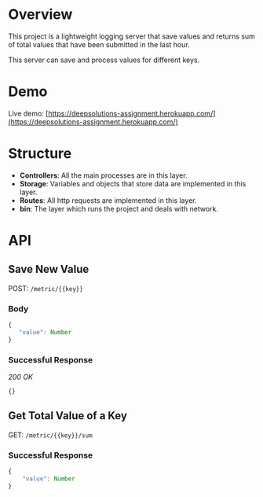 # Overview

This project is a lightweight logging server that save values and returns sum of total values that have been submitted in the last hour.

This server can save and process values for different keys.

# Demo

Live demo: [https://deepsolutions-assignment.herokuapp.com/](https://deepsolutions-assignment.herokuapp.com/)

# Structure

- **Controllers**: All the main processes are in this layer.
- **Storage**: Variables and objects that store data are implemented in this layer.
- **Routes**: All http requests are implemented in this layer.
- **bin**: The layer which runs the project and deals with network.

# API

## Save New Value

POST: `/metric/{{key}}`

### Body

```js
{
   "value": Number
}
```

### Successful Response

*200 OK*

```js
{}
```

## Get Total Value of a Key

GET: `/metric/{{key}}/sum` 

### Successful Response

```js
{
	"value": Number
}
```
